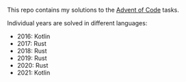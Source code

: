 This repo contains my solutions to the [Advent of
Code](https://adventofcode.com/) tasks.

Individual years are solved in different languages:
- 2016: Kotlin
- 2017: Rust
- 2018: Rust
- 2019: Rust
- 2020: Rust
- 2021: Kotlin

